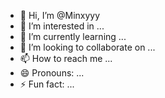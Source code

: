 - 👋 Hi, I’m @Minxyyy
- 👀 I’m interested in ...
- 🌱 I’m currently learning ...
- 💞️ I’m looking to collaborate on ...
- 📫 How to reach me ...
- 😄 Pronouns: ...
- ⚡ Fun fact: ...

<!---
Minxyyy/Minxyyy is a ✨ special ✨ repository because its `README.md` (this file) appears on your GitHub profile.
You can click the Preview link to take a look at your changes.
--->
